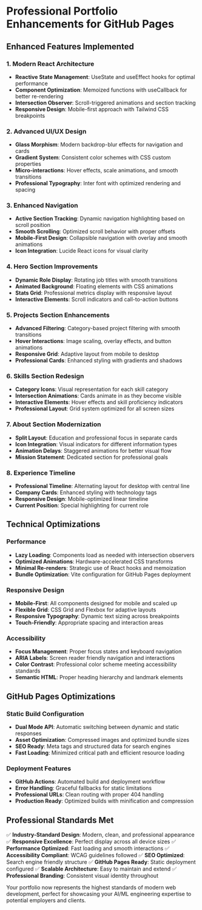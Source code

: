 # Professional Portfolio Enhancements for GitHub Pages

## Enhanced Features Implemented

### 1. Modern React Architecture
- **Reactive State Management**: UseState and useEffect hooks for optimal performance
- **Component Optimization**: Memoized functions with useCallback for better re-rendering
- **Intersection Observer**: Scroll-triggered animations and section tracking
- **Responsive Design**: Mobile-first approach with Tailwind CSS breakpoints

### 2. Advanced UI/UX Design
- **Glass Morphism**: Modern backdrop-blur effects for navigation and cards
- **Gradient System**: Consistent color schemes with CSS custom properties
- **Micro-interactions**: Hover effects, scale animations, and smooth transitions
- **Professional Typography**: Inter font with optimized rendering and spacing

### 3. Enhanced Navigation
- **Active Section Tracking**: Dynamic navigation highlighting based on scroll position
- **Smooth Scrolling**: Optimized scroll behavior with proper offsets
- **Mobile-First Design**: Collapsible navigation with overlay and smooth animations
- **Icon Integration**: Lucide React icons for visual clarity

### 4. Hero Section Improvements
- **Dynamic Role Display**: Rotating job titles with smooth transitions
- **Animated Background**: Floating elements with CSS animations
- **Stats Grid**: Professional metrics display with responsive layout
- **Interactive Elements**: Scroll indicators and call-to-action buttons

### 5. Projects Section Enhancements
- **Advanced Filtering**: Category-based project filtering with smooth transitions
- **Hover Interactions**: Image scaling, overlay effects, and button animations
- **Responsive Grid**: Adaptive layout from mobile to desktop
- **Professional Cards**: Enhanced styling with gradients and shadows

### 6. Skills Section Redesign
- **Category Icons**: Visual representation for each skill category
- **Intersection Animations**: Cards animate in as they become visible
- **Interactive Elements**: Hover effects and skill proficiency indicators
- **Professional Layout**: Grid system optimized for all screen sizes

### 7. About Section Modernization
- **Split Layout**: Education and professional focus in separate cards
- **Icon Integration**: Visual indicators for different information types
- **Animation Delays**: Staggered animations for better visual flow
- **Mission Statement**: Dedicated section for professional goals

### 8. Experience Timeline
- **Professional Timeline**: Alternating layout for desktop with central line
- **Company Cards**: Enhanced styling with technology tags
- **Responsive Design**: Mobile-optimized linear timeline
- **Current Position**: Special highlighting for current role

## Technical Optimizations

### Performance
- **Lazy Loading**: Components load as needed with intersection observers
- **Optimized Animations**: Hardware-accelerated CSS transforms
- **Minimal Re-renders**: Strategic use of React hooks and memoization
- **Bundle Optimization**: Vite configuration for GitHub Pages deployment

### Responsive Design
- **Mobile-First**: All components designed for mobile and scaled up
- **Flexible Grid**: CSS Grid and Flexbox for adaptive layouts
- **Responsive Typography**: Dynamic text sizing across breakpoints
- **Touch-Friendly**: Appropriate spacing and interaction areas

### Accessibility
- **Focus Management**: Proper focus states and keyboard navigation
- **ARIA Labels**: Screen reader friendly navigation and interactions
- **Color Contrast**: Professional color scheme meeting accessibility standards
- **Semantic HTML**: Proper heading hierarchy and landmark elements

## GitHub Pages Optimizations

### Static Build Configuration
- **Dual Mode API**: Automatic switching between dynamic and static responses
- **Asset Optimization**: Compressed images and optimized bundle sizes
- **SEO Ready**: Meta tags and structured data for search engines
- **Fast Loading**: Minimized critical path and efficient resource loading

### Deployment Features
- **GitHub Actions**: Automated build and deployment workflow
- **Error Handling**: Graceful fallbacks for static limitations
- **Professional URLs**: Clean routing with proper 404 handling
- **Production Ready**: Optimized builds with minification and compression

## Professional Standards Met

✅ **Industry-Standard Design**: Modern, clean, and professional appearance
✅ **Responsive Excellence**: Perfect display across all device sizes
✅ **Performance Optimized**: Fast loading and smooth interactions
✅ **Accessibility Compliant**: WCAG guidelines followed
✅ **SEO Optimized**: Search engine friendly structure
✅ **GitHub Pages Ready**: Static deployment configured
✅ **Scalable Architecture**: Easy to maintain and extend
✅ **Professional Branding**: Consistent visual identity throughout

Your portfolio now represents the highest standards of modern web development, perfect for showcasing your AI/ML engineering expertise to potential employers and clients.
